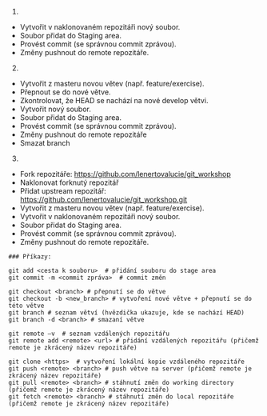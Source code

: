 1.  
- Vytvořit v naklonovaném repozitáři nový soubor.  
- Soubor přidat do Staging area.  
- Provést commit (se správnou commit zprávou).  
- Změny pushnout do remote repozitáře.  

2.  
- Vytvořit z masteru novou větev (např. feature/exercise).  
- Přepnout se do nové větve.  
- Zkontrolovat, že HEAD se nachází na nové develop větvi.  
- Vytvořit nový soubor.  
- Soubor přidat do Staging area.    
- Provést commit (se správnou commit zprávou).  
- Změny pushnout do remote repozitáře 
- Smazat branch 

3.
- Fork repozitáře: https://github.com/lenertovalucie/git_workshop
- Naklonovat forknutý repozitář
- Přidat upstream repozitář: https://github.com/lenertovalucie/git_workshop.git
- Vytvořit z masteru novou větev (např. feature/exercise).
- Vytvořit v naklonovaném repozitáři nový soubor.  
- Soubor přidat do Staging area.    
- Provést commit (se správnou commit zprávou).  
- Změny pushnout do remote repozitáře.  

```
### Příkazy:  

git add <cesta k souboru>  # přidání souboru do stage area  
git commit -m <commit zpráva>  # commit změn  

git checkout <branch> # přepnutí se do větve  
git checkout -b <new_branch> # vytvoření nové větve + přepnutí se do této větve  
git branch # seznam větví (hvězdička ukazuje, kde se nachází HEAD)  
git branch -d <branch> # smazaní větve  

git remote –v  # seznam vzdálených repozitářu  
git remote add <remote> <url> # přidání vzdálených repozitářu (přičemž remote je zkrácený název repozitáře)  

git clone <https>  # vytvoření lokální kopie vzdáleného repozitáře  
git push <remote> <branch> # push větve na server (přičemž remote je zkrácený název repozitáře)  
git pull <remote> <branch> # stáhnutí změn do working directory (přičemž remote je zkrácený název repozitáře)  
git fetch <remote> <branch> # stáhnutí změn do local repozitáře (přičemž remote je zkrácený název repozitáře)  
```
